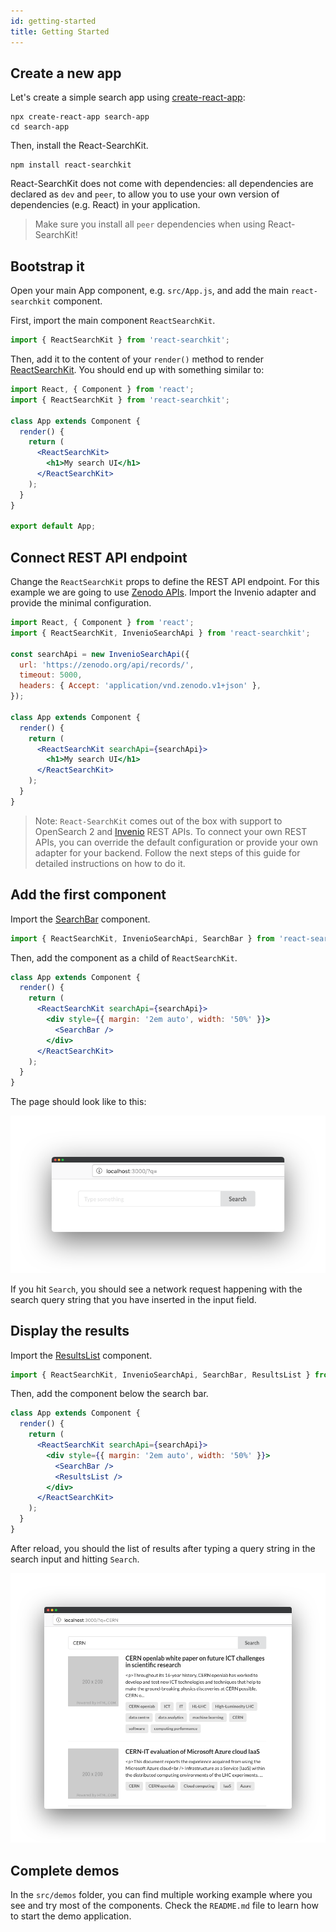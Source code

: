 ```yaml
---
id: getting-started
title: Getting Started
---
```


## Create a new app

Let's create a simple search app using [create-react-app](https://github.com/facebook/create-react-app):

```console
npx create-react-app search-app
cd search-app
```

Then, install the React-SearchKit.

```console
npm install react-searchkit
```

React-SearchKit does not come with dependencies: all dependencies are declared as `dev` and `peer`, to allow you to use
your own version of dependencies (e.g. React) in your application.

> Make sure you install all `peer` dependencies when using React-SearchKit!

## Bootstrap it

Open your main App component, e.g. `src/App.js`, and add the main `react-searchkit` component.

First, import the main component `ReactSearchKit`.
```jsx
import { ReactSearchKit } from 'react-searchkit';
```

Then, add it to the content of your `render()` method to render [ReactSearchKit](components/react_search_kit.md).
You should end up with something similar to:

```jsx
import React, { Component } from 'react';
import { ReactSearchKit } from 'react-searchkit';

class App extends Component {
  render() {
    return (
      <ReactSearchKit>
        <h1>My search UI</h1>
      </ReactSearchKit>
    );
  }
}

export default App;
```

## Connect REST API endpoint

Change the `ReactSearchKit` props to define the REST API endpoint. For this example we are going to use [Zenodo APIs](https://zenodo.org).
Import the Invenio adapter and provide the minimal configuration.

```jsx
import React, { Component } from 'react';
import { ReactSearchKit, InvenioSearchApi } from 'react-searchkit';

const searchApi = new InvenioSearchApi({
  url: 'https://zenodo.org/api/records/',
  timeout: 5000,
  headers: { Accept: 'application/vnd.zenodo.v1+json' },
});

class App extends Component {
  render() {
    return (
      <ReactSearchKit searchApi={searchApi}>
        <h1>My search UI</h1>
      </ReactSearchKit>
    );
  }
}
```

> Note: `React-SearchKit` comes out of the box with support to OpenSearch 2 and [Invenio](https://inveniosoftware.org) REST APIs. To connect your own REST APIs, you can override the default configuration or provide your own adapter for your backend. Follow the next steps of this guide for detailed instructions on how to do it.

## Add the first component

Import the [SearchBar](components/search_bar.md) component.

```jsx
import { ReactSearchKit, InvenioSearchApi, SearchBar } from 'react-searchkit';
```

Then, add the component as a child of `ReactSearchKit`.

```jsx
class App extends Component {
  render() {
    return (
      <ReactSearchKit searchApi={searchApi}>
        <div style={{ margin: '2em auto', width: '50%' }}>
          <SearchBar />
        </div>
      </ReactSearchKit>
    );
  }
}
```

The page should look like to this:

![Screenshot showing search bar component](assets/getting_started_search.png)

If you hit `Search`, you should see a network request happening with the search query string that you have inserted
in the input field.

## Display the results

Import the [ResultsList](components/results_list.md) component.

```jsx
import { ReactSearchKit, InvenioSearchApi, SearchBar, ResultsList } from 'react-searchkit';
```

Then, add the component below the search bar.

```jsx
class App extends Component {
  render() {
    return (
      <ReactSearchKit searchApi={searchApi}>
        <div style={{ margin: '2em auto', width: '50%' }}>
          <SearchBar />
          <ResultsList />
        </div>
      </ReactSearchKit>
    );
  }
}
```

After reload, you should the list of results after typing a query string in the search input and hitting `Search`.

![Screenshot showing results list component](assets/getting_started_resultslist.png)

## Complete demos

In the `src/demos` folder, you can find multiple working example where you see and try most of the components.
Check the `README.md` file to learn how to start the demo application.
